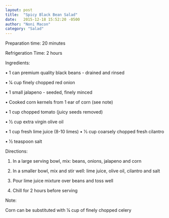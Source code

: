 ```yaml
---
layout: post
title:  "Spicy Black Bean Salad"
date:   2015-12-18 15:52:20 -0500
author: "Noni Macon"
category: "Salad"
---
```

Preparation time: 20 minutes 

Refrigeration Time: 2 hours

Ingredients:

• 1 can premium quality black beans - drained and rinsed

• 1⁄4 cup finely chopped red onion

• 1 small jalapeno - seeded, finely minced

• Cooked corn kernels from 1 ear of corn (see note)

• 1 cup chopped tomato (juicy seeds removed)

• 1⁄2 cup extra virgin olive oil

• 1 cup fresh lime juice (8-10 limes) • 1⁄3 cup coarsely chopped fresh cilantro

• 1⁄2 teaspoon salt

Directions:

1. In a large serving bowl, mix: beans, onions, jalapeno and corn

2. In a smaller bowl, mix and stir well: lime juice, olive oil, cilantro and salt

3. Pour lime juice mixture over beans and toss well

4. Chill for 2 hours before serving

Note:

Corn can be substituted with 1⁄4 cup of finely chopped celery